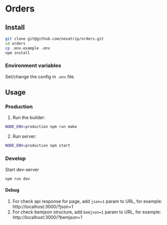 # Orders

## Install

```bash
git clone git@github.com/nevatrip/orders.git
cd orders
cp .env.example .env
npm install
```

### Environment variables

Set/change the config in `.env` file.

## Usage

### Production

1. Run the builder:

```bash
NODE_ENV=production npm run make 
```

2. Run server:

```bash
NODE_ENV=production npm start
```

### Develop

Start dev-server

```bash
npm run dev
```

#### Debug

1. For check api response for page, add `json=1` param to URL, for example: http://localhost:3000/?json=1
2. For check bemjson structure, add `bemjson=1` param to URL, for example: http://localhost:3000/?bemjson=1
